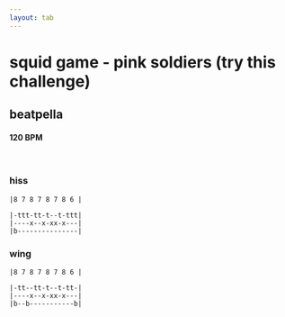 ```yaml
---
layout: tab
---
```


# squid game - pink soldiers (try this challenge)
## beatpella

#### 120 BPM

<br/>

### hiss

```bbx-melody
|8 7 8 7 8 7 8 6 |
```

```
|-ttt-tt-t--t-ttt|
|----x--x-xx-x---|
|b---------------|
```

### wing

```bbx-melody
|8 7 8 7 8 7 8 6 |
```

```
|-tt--tt-t--t-tt-|
|----x--x-xx-x---|
|b--b-----------b|
```
